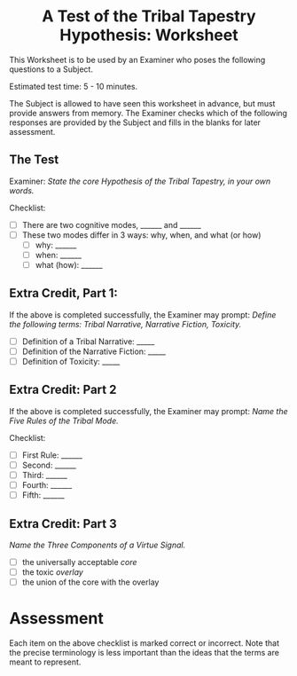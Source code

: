 <h1 align="center" >A Test of the Tribal Tapestry Hypothesis: Worksheet</h1>

This Worksheet is to be used by an Examiner who poses the following questions to a Subject.

Estimated test time: 5 - 10 minutes.

The Subject is allowed to have seen this worksheet in advance, but must provide answers from memory. The Examiner checks which of the following responses are provided by the Subject and fills in the blanks for later assessment.

## The Test

Examiner: *State the core Hypothesis of the Tribal Tapestry, in your own words.*

Checklist:
- [ ] There are two cognitive modes, ______ and ______
- [ ] These two modes differ in 3 ways: why, when, and what (or how)
  - [ ] why: ______
  - [ ] when: ______
  - [ ] what (how): ______

## Extra Credit, Part 1:

If the above is completed successfully, the Examiner may prompt: *Define the following terms: Tribal Narrative, Narrative Fiction, Toxicity.*

- [ ] Definition of a Tribal Narrative: _____
- [ ] Definition of the Narrative Fiction: _____
- [ ] Definition of Toxicity: _____

## Extra Credit: Part 2

If the above is completed successfully, the Examiner may prompt: *Name the Five Rules of the Tribal Mode.*

Checklist:
- [ ] First Rule: ______
- [ ] Second: ______
- [ ] Third: ______
- [ ] Fourth: ______
- [ ] Fifth: ______

## Extra Credit: Part 3

*Name the Three Components of a Virtue Signal.*
- [ ] the universally acceptable *core*
- [ ] the toxic *overlay*
- [ ] the union of the core with the overlay

# Assessment

Each item on the above checklist is marked correct or incorrect. Note that the precise terminology is less important than the ideas that the terms are meant to represent.
